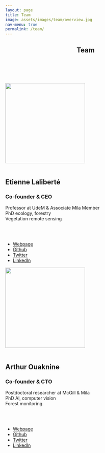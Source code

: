 ```yaml
---
layout: page
title: Team
image: assets/images/team/overview.jpg
nav-menu: true
permalink: /team/
---
```


<!-- Main -->
<div id="main" class="alt">

<!-- One -->
<section id="one">
	<div class="inner">
		<header class="major">
			<h1>Team</h1>
		</header>


<br>
<br>



<div class="row">
<div class="6u 12u$(small)">
<div class="circular_image"> <img class="center" width="250" src="{% link assets/images/team/etienne_laliberte_4000.jpg %}" alt="" /> </div>
<br>

<div class="align-center">
<h2>Etienne Laliberté</h2>
<h3>Co-founder & CEO</h3>
Professor at UdeM & Associate Mila Member
<br>
PhD ecology, forestry
<br>
Vegetation remote sensing

<br><br>
<ul class="icons">
    <li><a href="https://bio.umontreal.ca/repertoire-departement/professeurs/professeur/in/in18974/sg/Etienne%20Lalibert%C3%A9/" class="icon alt fa-globe"><span class="label">Webpage</span></a></li>
    <li><a href="https://scholar.google.com/citations?user=FsJbyNEAAAAJ&hl=en" class="icon alt fa-graduation-cap"><span class="label">Github</span></a></li>
    <li><a href="https://twitter.com/etnlalib" class="icon alt fa-twitter"><span class="label">Twitter</span></a></li>
    <li><a href="https://www.linkedin.com/in/elaliberte" class="icon alt fa-linkedin"><span class="label">LinkedIn</span></a></li>
		</ul>
</div>		
</div>



<div class="6u 12u$(small)">
<div class="circular_image"> <img class="center" width="250" src="{% link assets/images/team/arthur_ouaknine_600.jpg %}" alt="" /> </div>
<br>

<div class="align-center">
<h2>Arthur Ouaknine</h2>
<h3>Co-founder & CTO</h3>

Postdoctoral researcher at McGill & Mila
<br>
PhD Al, computer vision
<br>
Forest monitoring

<br><br>
<ul class="icons">
    <li><a href="https://arthurouaknine.github.io/" class="icon alt fa-globe"><span class="label">Webpage</span></a></li>
    <li><a href="https://scholar.google.com/citations?user=OCT3E9wAAAAJ&hl=en" class="icon alt fa-graduation-cap"><span class="label">Github</span></a></li>
    <li><a href="https://twitter.com/ArthurOuaknine" class="icon alt fa-twitter"><span class="label">Twitter</span></a></li>
    <li><a href="https://www.linkedin.com/in/arthur-ouaknine" class="icon alt fa-linkedin"><span class="label">LinkedIn</span></a></li>
</ul>


</div>
</div>
</div>


